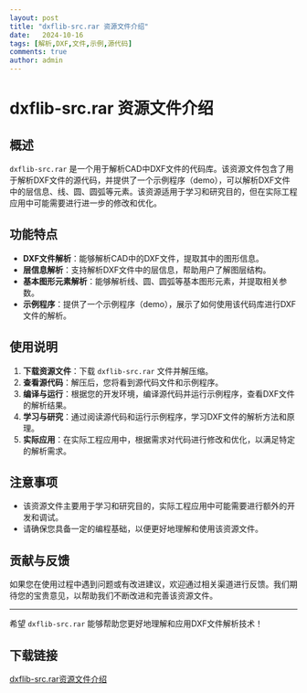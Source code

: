 ```yaml
---
layout: post
title: "dxflib-src.rar 资源文件介绍"
date:   2024-10-16
tags: [解析,DXF,文件,示例,源代码]
comments: true
author: admin
---
```

# dxflib-src.rar 资源文件介绍

## 概述

`dxflib-src.rar` 是一个用于解析CAD中DXF文件的代码库。该资源文件包含了用于解析DXF文件的源代码，并提供了一个示例程序（demo），可以解析DXF文件中的层信息、线、圆、圆弧等元素。该资源适用于学习和研究目的，但在实际工程应用中可能需要进行进一步的修改和优化。

## 功能特点

- **DXF文件解析**：能够解析CAD中的DXF文件，提取其中的图形信息。
- **层信息解析**：支持解析DXF文件中的层信息，帮助用户了解图层结构。
- **基本图形元素解析**：能够解析线、圆、圆弧等基本图形元素，并提取相关参数。
- **示例程序**：提供了一个示例程序（demo），展示了如何使用该代码库进行DXF文件的解析。

## 使用说明

1. **下载资源文件**：下载 `dxflib-src.rar` 文件并解压缩。
2. **查看源代码**：解压后，您将看到源代码文件和示例程序。
3. **编译与运行**：根据您的开发环境，编译源代码并运行示例程序，查看DXF文件的解析结果。
4. **学习与研究**：通过阅读源代码和运行示例程序，学习DXF文件的解析方法和原理。
5. **实际应用**：在实际工程应用中，根据需求对代码进行修改和优化，以满足特定的解析需求。

## 注意事项

- 该资源文件主要用于学习和研究目的，实际工程应用中可能需要进行额外的开发和调试。
- 请确保您具备一定的编程基础，以便更好地理解和使用该资源文件。

## 贡献与反馈

如果您在使用过程中遇到问题或有改进建议，欢迎通过相关渠道进行反馈。我们期待您的宝贵意见，以帮助我们不断改进和完善该资源文件。

---

希望 `dxflib-src.rar` 能够帮助您更好地理解和应用DXF文件解析技术！

## 下载链接

[dxflib-src.rar资源文件介绍](https://pan.quark.cn/s/17e0316ee056)